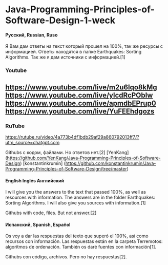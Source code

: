 # Java-Programming-Principles-of-Software-Design-1-weck

#### Русский, Russian, Ruso

Я Вам дам ответы на текст который прошел на 100%, так же ресурсы с информацией. Ответы находятся в папке Earthquakes: Sorting Algorithms.
Так же я дам источники с информацией.[1]
### Youtube
https://www.youtube.com/live/m2u6lqo8kMg
https://www.youtube.com/live/ylcdRcPOblw
https://www.youtube.com/live/apmdbEPrup0
https://www.youtube.com/live/YuFEEhdgozs
---
### RuTube
https://rutube.ru/video/4a773b4df1bdb29af29a860792013ff7/?utm_source=chatgpt.com

Githubs с кодом, файлами. Но ответов нет.[2]
[YenKang] (https://github.com/YenKang/Java-Programming-Principles-of-Software-Design)
[konstantinkrumin] (https://github.com/konstantinkrumin/Java-Programming-Principles-of-Software-Design/tree/master)



#### English Inglés Английский

I will give you the answers to the text that passed 100%, as well as resources with information. The answers are in the folder Earthquakes: Sorting Algorithms.
I will also give you sources with information.[1]

Githubs with code, files. But not answer.[2]


#### Испанский, Spanish, Español

Os voy a dar las respuestas del texto que superó el 100%, así como recursos con información. Las respuestas están en la carpeta Terremotos: algoritmos de ordenación.
También os daré fuentes con información[1].

Githubs con código, archivos. Pero no hay respuestas[2].
